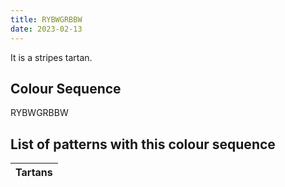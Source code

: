 ```yaml
---
title: RYBWGRBBW
date: 2023-02-13
---
```

<no value>

It is a <no value> stripes tartan.


## Colour Sequence
RYBWGRBBW

## List of patterns with this colour sequence

| Tartans |
|---------------|
